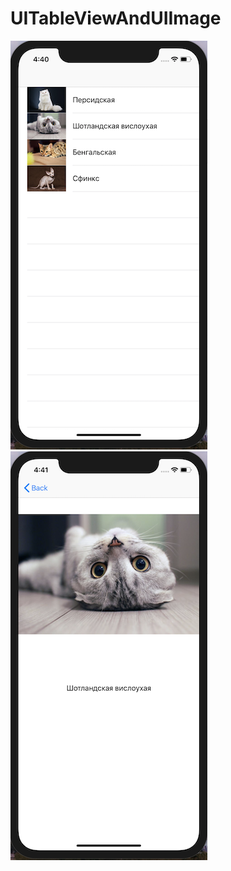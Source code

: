 # UITableViewAndUIImage

![Иллюстрация к проекту](https://github.com/nikakoda/UITableViewAndUIImage/blob/master/Screenshots/screen1.png)
![Иллюстрация к проекту](https://github.com/nikakoda/UITableViewAndUIImage/blob/master/Screenshots/screen2.png)
